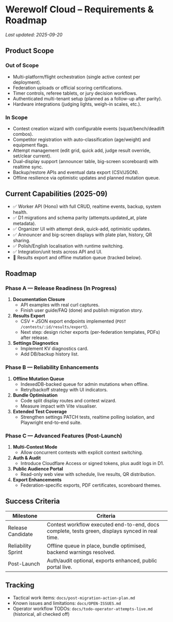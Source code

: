 # Werewolf Cloud – Requirements & Roadmap

_Last updated: 2025-09-20_

## Product Scope

### Out of Scope
- Multi-platform/flight orchestration (single active contest per deployment).
- Federation uploads or official scoring certifications.
- Timer controls, referee tablets, or jury decision workflows.
- Authenticated multi-tenant setup (planned as a follow-up after parity).
- Hardware integrations (judging lights, weigh-in scales, etc.).

### In Scope
- Contest creation wizard with configurable events (squat/bench/deadlift combos).
- Competitor registration with auto-classification (age/weight) and equipment flags.
- Attempt management (edit grid, quick add, judge result override, set/clear current).
- Dual-display support (announcer table, big-screen scoreboard) with realtime sync.
- Backup/restore APIs and eventual data export (CSV/JSON).
- Offline resilience via optimistic updates and planned mutation queue.

## Current Capabilities (2025-09)
- ✅ Worker API (Hono) with full CRUD, realtime events, backup, system health.
- ✅ D1 migrations and schema parity (attempts.updated_at, plate metadata).
- ✅ Organizer UI with attempt desk, quick-add, optimistic updates.
- ✅ Announcer and big-screen displays with plate plan, history, QR sharing.
- ✅ Polish/English localisation with runtime switching.
- ✅ Integration/unit tests across API and UI.
- 🔄 Results export and offline mutation queue (tracked below).

## Roadmap

### Phase A — Release Readiness (In Progress)
1. **Documentation Closure**
   - API examples with real curl captures.
   - Finish user guide/FAQ (done) and publish migration story.
2. **Results Export**
   - CSV + JSON export endpoints implemented (`POST /contests/:id/results/export`).
   - Next step: design richer exports (per-federation templates, PDFs) after release.
3. **Settings Diagnostics**
   - Implement KV diagnostics card.
   - Add DB/backup history list.

### Phase B — Reliability Enhancements
1. **Offline Mutation Queue**
   - IndexedDB-backed queue for admin mutations when offline.
   - Retry/backoff strategy with UI indicators.
2. **Bundle Optimisation**
   - Code split display routes and contest wizard.
   - Measure impact with Vite visualiser.
3. **Extended Test Coverage**
   - Strengthen settings PATCH tests, realtime polling isolation, and Playwright end-to-end suite.

### Phase C — Advanced Features (Post-Launch)
1. **Multi-Contest Mode**
   - Allow concurrent contests with explicit context switching.
2. **Auth & Audit**
   - Introduce Cloudflare Access or signed tokens, plus audit logs in D1.
3. **Public Audience Portal**
   - Read-only web view with schedule, live results, QR distribution.
4. **Export Enhancements**
   - Federation-specific exports, PDF certificates, scoreboard themes.

## Success Criteria

| Milestone | Criteria |
|-----------|----------|
| Release Candidate | Contest workflow executed end-to-end, docs complete, tests green, displays synced in real time. |
| Reliability Sprint | Offline queue in place, bundle optimised, backend warnings resolved. |
| Post-Launch | Auth/audit optional, exports enhanced, public portal live. |

## Tracking

- Tactical work items: `docs/post-migration-action-plan.md`
- Known issues and limitations: `docs/OPEN-ISSUES.md`
- Operator workflow TODOs: `docs/todo-operator-attempts-live.md` (historical, all checked off)
